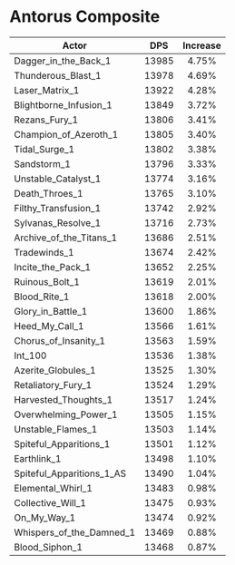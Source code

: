 # Antorus Composite
| Actor | DPS | Increase |
|---|:---:|:---:|
|Dagger_in_the_Back_1|13985|4.75%|
|Thunderous_Blast_1|13978|4.69%|
|Laser_Matrix_1|13922|4.28%|
|Blightborne_Infusion_1|13849|3.72%|
|Rezans_Fury_1|13806|3.41%|
|Champion_of_Azeroth_1|13805|3.40%|
|Tidal_Surge_1|13802|3.38%|
|Sandstorm_1|13796|3.33%|
|Unstable_Catalyst_1|13774|3.16%|
|Death_Throes_1|13765|3.10%|
|Filthy_Transfusion_1|13742|2.92%|
|Sylvanas_Resolve_1|13716|2.73%|
|Archive_of_the_Titans_1|13686|2.51%|
|Tradewinds_1|13674|2.42%|
|Incite_the_Pack_1|13652|2.25%|
|Ruinous_Bolt_1|13619|2.01%|
|Blood_Rite_1|13618|2.00%|
|Glory_in_Battle_1|13600|1.86%|
|Heed_My_Call_1|13566|1.61%|
|Chorus_of_Insanity_1|13563|1.59%|
|Int_100|13536|1.38%|
|Azerite_Globules_1|13525|1.30%|
|Retaliatory_Fury_1|13524|1.29%|
|Harvested_Thoughts_1|13517|1.24%|
|Overwhelming_Power_1|13505|1.15%|
|Unstable_Flames_1|13503|1.14%|
|Spiteful_Apparitions_1|13501|1.12%|
|Earthlink_1|13498|1.10%|
|Spiteful_Apparitions_1_AS|13490|1.04%|
|Elemental_Whirl_1|13483|0.98%|
|Collective_Will_1|13475|0.93%|
|On_My_Way_1|13474|0.92%|
|Whispers_of_the_Damned_1|13469|0.88%|
|Blood_Siphon_1|13468|0.87%|
